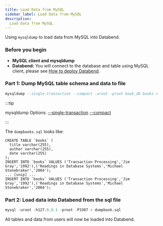 ```yaml
---
title: Load Data from MySQL
sidebar_label: Load Data from MySQL
description:
  Load Data from MySQL
---
```


Using `mysqldump` to load data from MySQL into Databend.

### Before you begin

* **MySQL client and mysqldump**
* **Databend:** You will connect to the database and table using MySQL client, please see [How to deploy Databend](/doc/category/deploy).

### Part 1: Dump MySQL table schema and data to file

```sql title="Dump book_db.books table schema and datas"
mysqldump --single-transaction --compact -uroot -proot book_db books > dumpbooks.sql
```

:::tip

mysqldump Options: [--single-transaction](https://dev.mysql.com/doc/refman/8.0/en/mysqldump.html#option_mysqldump_single-transaction) [--compact](https://dev.mysql.com/doc/refman/8.0/en/mysqldump.html#option_mysqldump_compact)

:::

The `dumpbooks.sql` looks like:
```text title='dumpbooks.sql'
CREATE TABLE `books` (
  title varchar(255),
  author varchar(255),
  date varchar(255) 
);
INSERT INTO `books` VALUES ('Transaction Processing','Jim Gray','1992'),('Readings in Database Systems','Michael Stonebraker','2004');
... [snip] ...
INSERT INTO `books` VALUES ('Transaction Processing','Jim Gray','1992'),('Readings in Database Systems','Michael Stonebraker','2004');
```

### Part 2: Load data into Databend from the sql file

```sql
mysql -uroot -h127.0.0.1 -proot -P3307 < dumpbook.sql
```
All tables and data from users will now be loaded into Databend.
